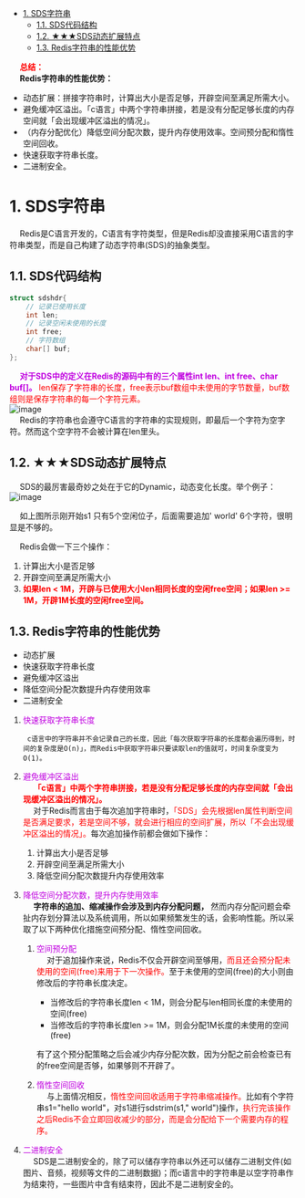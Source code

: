 

<!-- TOC -->

- [1. SDS字符串](#1-sds字符串)
    - [1.1. SDS代码结构](#11-sds代码结构)
    - [1.2. ★★★SDS动态扩展特点](#12-★★★sds动态扩展特点)
    - [1.3. Redis字符串的性能优势](#13-redis字符串的性能优势)

<!-- /TOC -->

&emsp; **<font color = "red">总结：</font>**  
&emsp; **Redis字符串的性能优势：**  

* 动态扩展：拼接字符串时，计算出大小是否足够，开辟空间至满足所需大小。  
* 避免缓冲区溢出。「c语言」中两个字符串拼接，若是没有分配足够长度的内存空间就「会出现缓冲区溢出的情况」。  
* （内存分配优化）降低空间分配次数，提升内存使用效率。空间预分配和惰性空间回收。  
* 快速获取字符串长度。
* 二进制安全。

# 1. SDS字符串  
<!-- 
https://mp.weixin.qq.com/s/VY31lBOSggOHvVf54GzvYw
https://mp.weixin.qq.com/s/f71rakde6KBJ_ilRf1M8xQ
-->
<!-- 
1. 什么是 SDS？ Redis中字符串的实现。在 3.2 以后的版本中，SDS 又有多种结构(sds.h)：sdshdr5、sdshdr8、sdshdr16、sdshdr32、sdshdr64，用于存储不同的长度的字符串，分别代表 2^5=32byte， 2^8=256byte，2^16=65536byte=64KB，2^32byte=4GB。  

2. 为什么 Redis 要用 SDS 实现字符串？  
&emsp; C 语言本身没有字符串类型(只能用字符数组 char[]实现)。 
    1. 使用字符数组必须先给目标变量分配足够的空间，否则可能会溢出。  
    2. 如果要获取字符长度，必须遍历字符数组，时间复杂度是 O(n)。  
    3. C 字符串长度的变更会对字符数组做内存重分配。  
    4. 通过从字符串开始到结尾碰到的第一个'\0'来标记字符串的结束，因此不能保 存图片、音频、视频、压缩文件等二进制(bytes)保存的内容，二进制不安全。  

    &emsp; SDS的特点：  
    1. <font color = "red">不用担心内存溢出问题，如果需要，会对SDS进行扩容。</font>  
    2. <font color = "red">获取字符串长度时间复杂度为 O(1)，因为定义了 len 属性。</font>  
    3. 通过“空间预分配”( sdsMakeRoomFor)和“惰性空间释放”，防止多次重分配内存。  
    4. 判断是否结束的标志是 len 属性(它同样以'\0'结尾是因为这样就可以使用 C语言中函数库操作字符串的函数了)，可以包含'\0'。 
-->
&emsp; Redis是C语言开发的，C语言有字符类型，但是Redis却没直接采用C语言的字符串类型，而是自己构建了动态字符串(SDS)的抽象类型。  
 
## 1.1. SDS代码结构  

```c
struct sdshdr{
    // 记录已使用长度
    int len;
    // 记录空闲未使用的长度
    int free;
    // 字符数组
    char[] buf;
};
```
&emsp; **<font color = "clime">对于SDS中的定义在Redis的源码中有的三个属性int len、int free、char buf[]。</font>** <font color = "red">len保存了字符串的长度，free表示buf数组中未使用的字节数量，buf数组则是保存字符串的每一个字符元素。</font>  
![image](https://gitee.com/wt1814/pic-host/raw/master/images/microService/Redis/redis-77.png)  
&emsp; Redis的字符串也会遵守C语言的字符串的实现规则，即最后一个字符为空字符。然而这个空字符不会被计算在len里头。  

## 1.2. ★★★SDS动态扩展特点
&emsp; SDS的最厉害最奇妙之处在于它的Dynamic，动态变化长度。举个例子：  
![image](https://gitee.com/wt1814/pic-host/raw/master/images/microService/Redis/redis-78.png)  

&emsp; 如上图所示刚开始s1 只有5个空闲位子，后面需要追加' world' 6个字符，很明显是不够的。 

&emsp; Redis会做一下三个操作：  
1. 计算出大小是否足够  
2. 开辟空间至满足所需大小  
3. **<font color = "red">如果len < 1M，开辟与已使用大小len相同长度的空闲free空间；如果len >= 1M，开辟1M长度的空闲free空间。</font>**  

## 1.3. Redis字符串的性能优势  

* 动态扩展
* 快速获取字符串长度  
* 避免缓冲区溢出  
* 降低空间分配次数提升内存使用效率  
* 二进制安全

1. <font color = "clime">快速获取字符串长度</font>  

        c语言中的字符串并不会记录自己的长度，因此「每次获取字符串的长度都会遍历得到，时间的复杂度是O(n)」，而Redis中获取字符串只要读取len的值就可，时间复杂度变为O(1)。

2. <font color = "clime">避免缓冲区溢出</font>  
&emsp; **<font color = "red">「c语言」中两个字符串拼接，若是没有分配足够长度的内存空间就「会出现缓冲区溢出的情况」。</font>**    
&emsp; 对于Redis而言由于每次追加字符串时，<font color = "red">「SDS」会先根据len属性判断空间是否满足要求，若是空间不够，就会进行相应的空间扩展，所以「不会出现缓冲区溢出的情况」。</font>每次追加操作前都会做如下操作：  
    1. 计算出大小是否足够  
    2. 开辟空间至满足所需大小  
    3. 降低空间分配次数提升内存使用效率  


3. <font color = "clime">降低空间分配次数，提升内存使用效率</font>  
    &emsp; **字符串的追加、缩减操作会涉及到内存分配问题，** 然而内存分配问题会牵扯内存划分算法以及系统调用，所以如果频繁发生的话，会影响性能。所以采取了以下两种优化措施空间预分配、惰性空间回收。  

    1. <font color = "clime">空间预分配</font>   
        &emsp; 对于追加操作来说，Redis不仅会开辟空间至够用，<font color = "red">而且还会预分配未使用的空间(free)来用于下一次操作。</font>至于未使用的空间(free)的大小则由修改后的字符串长度决定。
        
        * 当修改后的字符串长度len < 1M，则会分配与len相同长度的未使用的空间(free)
        * 当修改后的字符串长度len >= 1M，则会分配1M长度的未使用的空间(free)

        有了这个预分配策略之后会减少内存分配次数，因为分配之前会检查已有的free空间是否够，如果够则不开辟了。
    2. <font color = "clime">惰性空间回收</font>  
        &emsp; 与上面情况相反，<font color = "red">惰性空间回收适用于字符串缩减操作。</font>比如有个字符串s1="hello world"，对s1进行sdstrim(s1," world")操作，<font color = "red">执行完该操作之后Redis不会立即回收减少的部分，而是会分配给下一个需要内存的程序。</font>

<!-- 
SDS还提供「空间预分配」和「惰性空间释放」两种策略。在为字符串分配空间时，分配的空间比实际要多，这样就能「减少连续的执行字符串增长带来内存重新分配的次数」。
当字符串被缩短的时候，SDS也不会立即回收不适用的空间，而是通过free属性将不使用的空间记录下来，等后面使用的时候再释放。
具体的空间预分配原则是：「当修改字符串后的长度len小于1MB，就会预分配和len一样长度的空间，即len=free；若是len大于1MB，free分配的空间大小就为1MB」。
-->

4. <font color = "clime">二进制安全</font>  
&emsp; SDS是二进制安全的，除了可以储存字符串以外还可以储存二进制文件(如图片、音频，视频等文件的二进制数据)；而c语言中的字符串是以空字符串作为结束符，一些图片中含有结束符，因此不是二进制安全的。  



